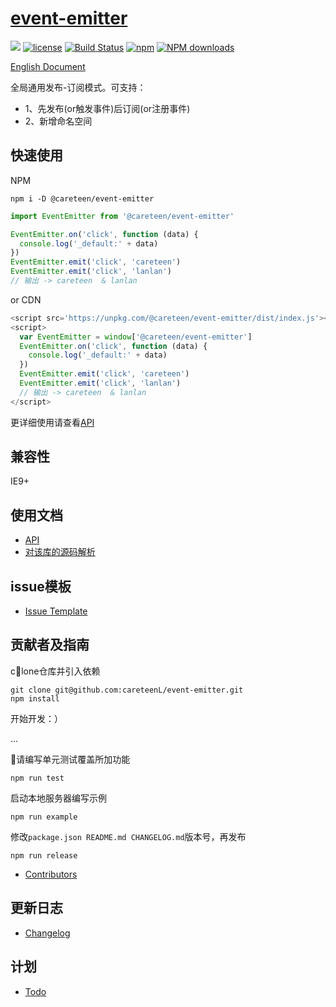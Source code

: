 # [event-emitter](https://github.com/careteenL/event-emitter)
[![](https://img.shields.io/badge/Powered%20by-eventEmitter-brightgreen.svg)](https://github.com/careteenL/eventEmitter)
[![license](https://img.shields.io/badge/license-MIT-blue.svg)](https://github.com/careteenL/eventEmitter/blob/master/LICENSE)
[![Build Status](https://travis-ci.org/careteenL/eventEmitter.svg?branch=master)](https://travis-ci.org/careteenL/eventEmitter)
[![npm](https://img.shields.io/badge/npm-0.1.3-orange.svg)](https://www.npmjs.com/package/@careteen/event-emitter)
[![NPM downloads](http://img.shields.io/npm/dm/@careteen/event-emitter.svg?style=flat-square)](http://www.npmtrends.com/@careteen/event-emitter)

[English Document](./README.en_US.md)

全局通用发布-订阅模式。可支持：

- 1、先发布(or触发事件)后订阅(or注册事件)
- 2、新增命名空间 

## 快速使用

NPM
```shell
npm i -D @careteen/event-emitter
```

```js
import EventEmitter from '@careteen/event-emitter'

EventEmitter.on('click', function (data) {
  console.log('_default:' + data)
})
EventEmitter.emit('click', 'careteen')
EventEmitter.emit('click', 'lanlan')
// 输出 -> careteen  & lanlan
```

or CDN
```js
<script src='https://unpkg.com/@careteen/event-emitter/dist/index.js'></script>
<script>
  var EventEmitter = window['@careteen/event-emitter']
  EventEmitter.on('click', function (data) {
    console.log('_default:' + data)
  })
  EventEmitter.emit('click', 'careteen')
  EventEmitter.emit('click', 'lanlan')
  // 输出 -> careteen  & lanlan
</script>
```
更详细使用请查看[API](./doc/api.md)

## 兼容性

IE9+

## 使用文档

- [API](./doc/api.md)
- [对该库的源码解析](xxx)

## issue模板

- [Issue Template](./ISSUETEMPLATE.md)

## 贡献者及指南

clone仓库并引入依赖
```shell
git clone git@github.com:careteenL/event-emitter.git
npm install
```
开始开发：）

...

请编写单元测试覆盖所加功能
```shell
npm run test
```
启动本地服务器编写示例
```shell
npm run example
```
修改`package.json README.md CHANGELOG.md`版本号，再发布
```shell
npm run release
```

- [Contributors](https://github.com/careteenL/event-emitter/graphs/contributors)

## 更新日志

- [Changelog](./CHANGELOG.md)

## 计划

- [Todo](./TODO.md)